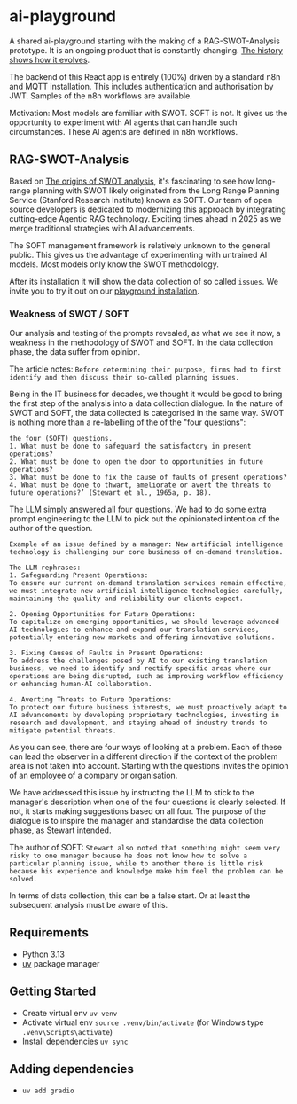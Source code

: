 # ai-playground
A shared ai-playground starting with the making of a RAG-SWOT-Analysis prototype. It is an ongoing product that is constantly changing. [The history shows how it evolves](https://agile-athletes.de/aiPlayground.html). 

The backend of this React app is entirely (100%) driven by a standard n8n and MQTT installation.
This includes authentication and authorisation by JWT. Samples of the n8n workflows are available.

Motivation: Most models are familiar with SWOT. SOFT is not. It gives us the opportunity to experiment
with AI agents that can handle such circumstances. These AI agents are defined in n8n workflows.

## RAG-SWOT-Analysis
Based on [The origins of SWOT analysis](https://www.sciencedirect.com/science/article/pii/S0024630123000110), it's fascinating to see how long-range planning with SWOT likely originated from the Long Range Planning Service (Stanford Research Institute) known as SOFT. Our team of open source developers is dedicated to modernizing this approach by integrating cutting-edge Agentic RAG technology. Exciting times ahead in 2025 as we merge traditional strategies with AI advancements.

The SOFT management framework is relatively unknown to the general public. This gives us the advantage of experimenting with untrained AI models. Most models only know the SWOT methodology.

After its installation it will show the data collection of so called ``issues``. We invite you to try it out on our [playground installation](https://ai-playground.agile-athletes.de/).

### Weakness of SWOT / SOFT
Our analysis and testing of the prompts revealed, as what we see it now, a weakness in the methodology of SWOT and SOFT.
In the data collection phase, the data suffer from opinion.

The article notes: ``Before determining their purpose, firms had to first identify and then discuss their so-called planning issues.``

Being in the IT business for decades, we thought it would be good to bring the first step of the analysis into a data collection dialogue.
In the nature of SWOT and SOFT, the data collected is categorised in the same way. SWOT is nothing more than a re-labelling of the
of the "four questions":

````
the four (SOFT) questions.
1. What must be done to safeguard the satisfactory in present operations?
2. What must be done to open the door to opportunities in future operations?
3. What must be done to fix the cause of faults of present operations?
4. What must be done to thwart, ameliorate or avert the threats to future operations?’ (Stewart et al., 1965a, p. 18).
````

The LLM simply answered all four questions. We had to do some extra prompt engineering to
the LLM to pick out the opinionated intention of the author of the question.

````
Example of an issue defined by a manager: New artificial intelligence technology is challenging our core business of on-demand translation.
 
The LLM rephrases:
1. Safeguarding Present Operations:
To ensure our current on-demand translation services remain effective, we must integrate new artificial intelligence technologies carefully, maintaining the quality and reliability our clients expect.

2. Opening Opportunities for Future Operations:
To capitalize on emerging opportunities, we should leverage advanced AI technologies to enhance and expand our translation services, potentially entering new markets and offering innovative solutions.

3. Fixing Causes of Faults in Present Operations:
To address the challenges posed by AI to our existing translation business, we need to identify and rectify specific areas where our operations are being disrupted, such as improving workflow efficiency or enhancing human-AI collaboration.

4. Averting Threats to Future Operations:
To protect our future business interests, we must proactively adapt to AI advancements by developing proprietary technologies, investing in research and development, and staying ahead of industry trends to mitigate potential threats.
````
As you can see, there are four ways of looking at a problem. Each of these can lead the observer in a different direction if the 
context of the problem area is not taken into account. Starting with the questions invites the opinion of an employee of a company or organisation.

We have addressed this issue by instructing the LLM to stick to the manager's description when one of the four questions is clearly selected. 
If not, it starts making suggestions based on all four. The purpose of the dialogue is to inspire the manager and standardise the data collection phase, 
as Stewart intended.

The author of SOFT: ``Stewart also noted that something might seem very risky to one manager because he does not know how to solve a particular planning issue, while to another there is little risk because his experience and knowledge make him feel the problem can be solved.``

In terms of data collection, this can be a false start. Or at least the subsequent analysis must be aware of this.

## Requirements

- Python 3.13
- [uv](https://github.com/astral-sh/uv) package manager

## Getting Started

- Create virtual env `uv venv`
- Activate virtual env `source .venv/bin/activate` (for Windows type `.venv\Scripts\activate`)
- Install dependencies `uv sync`

## Adding dependencies

- `uv add gradio`
